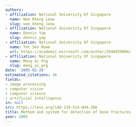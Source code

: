```yaml
---
authors:
- affiliation: National University Of Singapore
  name: Wee Kheng Leow
  slug: wee_kheng_leow
- affiliation: National University Of Singapore
  name: Dennis Yap
  slug: dennis_yap
- affiliation: National University Of Singapore
  name: Tet Sen Howe
  url: https://academic.microsoft.com/author/2946959004/
- affiliation: National University Of Singapore
  name: Meng Ai Png
  slug: meng_ai_png
date: '2005-02-28'
estimated_citations: 16
fields:
- image processing
- computer vision
- computer science
- artificial intelligence
in: null
src: https://lens.org/140-139-514-044-266
title: Method and system for detection of bone fractures
year: 2005
---
```

